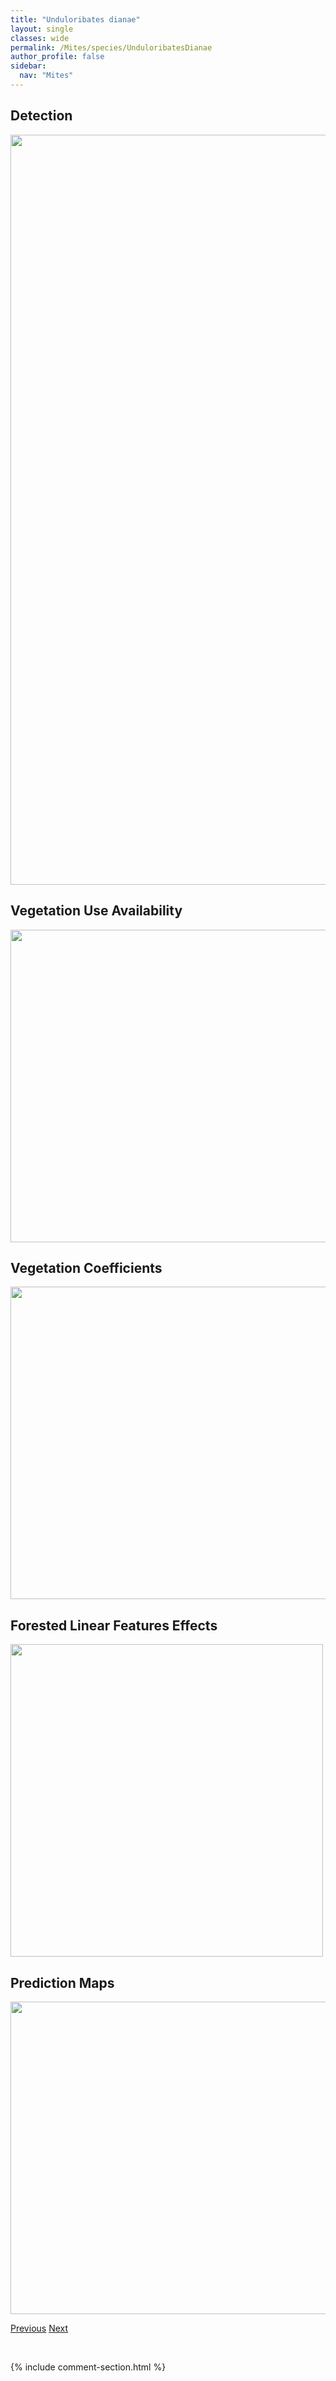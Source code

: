 ```yaml
---
title: "Unduloribates dianae"
layout: single
classes: wide
permalink: /Mites/species/UnduloribatesDianae
author_profile: false
sidebar:
  nav: "Mites"
---
```


<h2>Detection</h2>

<a href="https://drive.google.com/uc?export=view&id=10w3UghLubaFmOncM3zLLY7GdZfne2c-s">
<img src="https://drive.google.com/uc?export=view&id=10w3UghLubaFmOncM3zLLY7GdZfne2c-s" height = "1200" width = "800">
</a>


<h2>Vegetation Use Availability</h2>

<a href="https://drive.google.com/uc?export=view&id=13AdILX_QT0ZKVw1y7OzyO9WRbWIv6SfF">
<img src="https://drive.google.com/uc?export=view&id=13AdILX_QT0ZKVw1y7OzyO9WRbWIv6SfF" height = "500" width = "1000">
</a>


<h2>Vegetation Coefficients</h2>

<a href="https://drive.google.com/uc?export=view&id=1BWHUc5TCISYDofneJ6TkeWNIW0GH9OZ-">
<img src="https://drive.google.com/uc?export=view&id=1BWHUc5TCISYDofneJ6TkeWNIW0GH9OZ-" height = "500" width = "1000">
</a>


<h2>Forested Linear Features Effects</h2>

<a href="https://drive.google.com/uc?export=view&id=1Ms-v_rTIgH54y0vpFAc7Cg2MWd1BG38h">
<img src="https://drive.google.com/uc?export=view&id=1Ms-v_rTIgH54y0vpFAc7Cg2MWd1BG38h" height = "500" width = "500">
</a>


<h2>Prediction Maps</h2>

<a href="https://drive.google.com/uc?export=view&id=1mMjJsvA-mRdLGXHRnSES3HVJeTcffZTB">
<img src="https://drive.google.com/uc?export=view&id=1mMjJsvA-mRdLGXHRnSES3HVJeTcffZTB" height = "500" width = "1000">
</a>


<a href="/DevelopmentWebsite/Mites/species/TrimalaconothrusSp4DEW" class="pagination--pager" title="Trimalaconothrus sp. 4 DEW">Previous</a> <a href="/DevelopmentWebsite/Mites/species/VeloppiaKananaskis" class="pagination--pager" title="Veloppia kananaskis">Next</a>

<p>&nbsp;</p>

{% include comment-section.html %}
